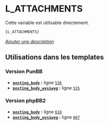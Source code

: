 # L_ATTACHMENTS


Cette variable est utilisable directement.

```html
{L_ATTACHMENTS}
```

[*Ajouter une description*](https://fa-tvars.appspot.com/var/L_ATTACHMENTS)

## Utilisations dans les templates

### Version PunBB
* __[`posting_body`](../tpl/var/punbb/posting_body.md#readme) :__ ligne [`536`](../tpl/src/punbb/posting_body.tpl#L536)
* __[`posting_body_wysiwyg`](../tpl/var/punbb/posting_body_wysiwyg.md#readme) :__ ligne [`535`](../tpl/src/punbb/posting_body_wysiwyg.tpl#L535)

### Version phpBB2
* __[`posting_body`](../tpl/var/subsilver/posting_body.md#readme) :__ ligne [`618`](../tpl/src/subsilver/posting_body.tpl#L618)
* __[`posting_body_wysiwyg`](../tpl/var/subsilver/posting_body_wysiwyg.md#readme) :__ ligne [`607`](../tpl/src/subsilver/posting_body_wysiwyg.tpl#L607)